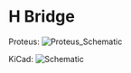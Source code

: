 # H Bridge

Proteus:
![Proteus_Schematic](https://user-images.githubusercontent.com/57172561/158997666-af25cf1e-c0ca-4371-8fb1-10ca8c191ecf.png)



KiCad:
![Schematic](https://user-images.githubusercontent.com/57172561/158141941-a1e5faf0-31fb-4196-926b-63a791a0515d.png)
